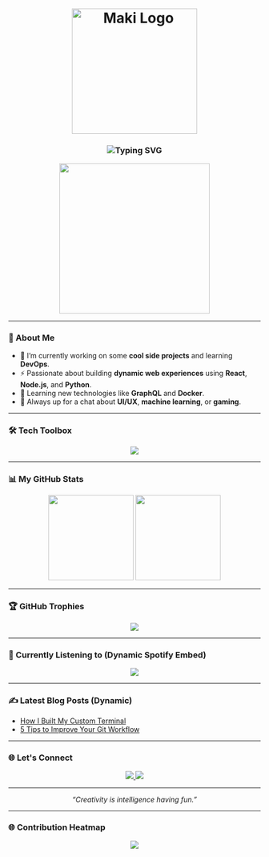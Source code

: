 <!-- Header with SVG Logo (Replace with your own custom logo) -->
<h1 align="center">
  <img src="https://files.catbox.moe/a3xezu.mp4" width="250" alt="Maki Logo" />
</h1>

<!-- Typing Animation -->
<h3 align="center">
  <img src="https://readme-typing-svg.demolab.com?font=Fira+Code&size=22&pause=1000&center=true&vCenter=true&width=500&lines=Code.+Create.+Conquer.;Building+The+Future+One+Line+At+A+Time;Welcome+To+My+World." alt="Typing SVG" />
</h3>

<!-- Glitch Effect GIF -->
<p align="center">
  <img src="https://i.imgur.com/icqmLYC.gif" width="300" />
</p>

---

### 🚀 About Me

- 🔭 I’m currently working on some **cool side projects** and learning **DevOps**.
- ⚡ Passionate about building **dynamic web experiences** using **React**, **Node.js**, and **Python**.
- 🌱 Learning new technologies like **GraphQL** and **Docker**.
- 💬 Always up for a chat about **UI/UX**, **machine learning**, or **gaming**.

---

### 🛠️ Tech Toolbox

<p align="center">
  <img src="https://skillicons.dev/icons?i=js,ts,react,nextjs,tailwind,python,nodejs,figma,docker,git,graphql" />
</p>

---

### 📊 My GitHub Stats

<p align="center">
  <img src="https://github-readme-stats.vercel.app/api?username=maki&show_icons=true&theme=radical" height="170"/>
  <img src="https://github-readme-stats.vercel.app/api/top-langs/?username=maki&layout=compact&theme=radical" height="170"/>
</p>

---

### 🏆 GitHub Trophies

<p align="center">
  <img src="https://github-profile-trophy.vercel.app/?username=maki&theme=dracula&margin-w=10&no-frame=true" />
</p>

---

### 🎵 Currently Listening to (Dynamic Spotify Embed)

<p align="center">
  <a href="https://open.spotify.com/user/your-spotify-id">
    <img src="https://spotify-now-playing-mu.vercel.app/api/spotify" />
  </a>
</p>

---

### ✍️ Latest Blog Posts (Dynamic)

<!-- BLOG-POST-LIST:START -->
- [How I Built My Custom Terminal](#)
- [5 Tips to Improve Your Git Workflow](#)
<!-- BLOG-POST-LIST:END -->

---

### 🌐 Let's Connect

<p align="center">
  <a href="https://linkedin.com/in/yourlinkedin">
    <img src="https://img.shields.io/badge/LinkedIn-blue?logo=linkedin&style=for-the-badge" />
  </a>
  <a href="https://yourwebsite.com">
    <img src="https://img.shields.io/badge/Portfolio-000?logo=google-chrome&style=for-the-badge" />
  </a>
</p>

---

<p align="center"><i>“Creativity is intelligence having fun.”</i></p>

---

### 🌐 Contribution Heatmap

<p align="center">
  <img src="https://github-contribution-stats.vercel.app/api/?username=maki&theme=radical" />
</p>
